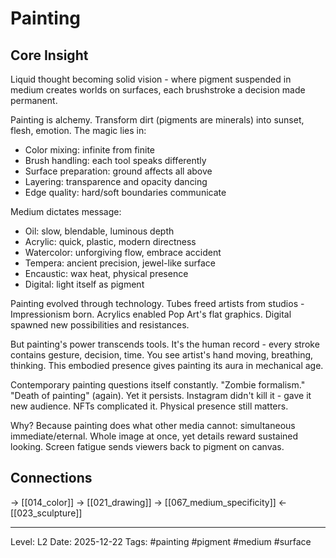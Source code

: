# Painting

## Core Insight
Liquid thought becoming solid vision - where pigment suspended in medium creates worlds on surfaces, each brushstroke a decision made permanent.

Painting is alchemy. Transform dirt (pigments are minerals) into sunset, flesh, emotion. The magic lies in:
- Color mixing: infinite from finite
- Brush handling: each tool speaks differently
- Surface preparation: ground affects all above
- Layering: transparence and opacity dancing
- Edge quality: hard/soft boundaries communicate

Medium dictates message:
- Oil: slow, blendable, luminous depth
- Acrylic: quick, plastic, modern directness
- Watercolor: unforgiving flow, embrace accident
- Tempera: ancient precision, jewel-like surface
- Encaustic: wax heat, physical presence
- Digital: light itself as pigment

Painting evolved through technology. Tubes freed artists from studios - Impressionism born. Acrylics enabled Pop Art's flat graphics. Digital spawned new possibilities and resistances.

But painting's power transcends tools. It's the human record - every stroke contains gesture, decision, time. You see artist's hand moving, breathing, thinking. This embodied presence gives painting its aura in mechanical age.

Contemporary painting questions itself constantly. "Zombie formalism." "Death of painting" (again). Yet it persists. Instagram didn't kill it - gave it new audience. NFTs complicated it. Physical presence still matters.

Why? Because painting does what other media cannot: simultaneous immediate/eternal. Whole image at once, yet details reward sustained looking. Screen fatigue sends viewers back to pigment on canvas.

## Connections
→ [[014_color]]
→ [[021_drawing]]
→ [[067_medium_specificity]]
← [[023_sculpture]]

---
Level: L2
Date: 2025-12-22
Tags: #painting #pigment #medium #surface